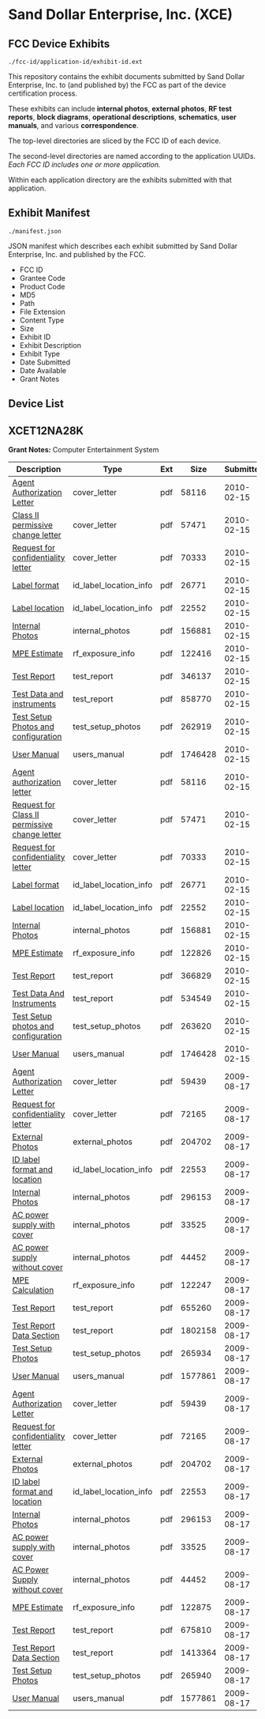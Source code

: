 # Sand Dollar Enterprise, Inc. (XCE)
## FCC Device Exhibits

```
./fcc-id/application-id/exhibit-id.ext
```

This repository contains the exhibit documents submitted by Sand Dollar Enterprise, Inc. to (and published by) the FCC as part of the device certification process.

These exhibits can include **internal photos**, **external photos**, **RF test reports**, **block diagrams**, **operational descriptions**, **schematics**, **user manuals**, and various **correspondence**.

The top-level directories are sliced by the FCC ID of each device.

The second-level directories are named according to the application UUIDs. *Each FCC ID includes one or more application.*

Within each application directory are the exhibits submitted with that application. 

## Exhibit Manifest

```
./manifest.json
```

JSON manifest which describes each exhibit submitted by Sand Dollar Enterprise, Inc. and published by the FCC.

- FCC ID
- Grantee Code
- Product Code
- MD5
- Path
- File Extension
- Content Type
- Size
- Exhibit ID
- Exhibit Description
- Exhibit Type
- Date Submitted
- Date Available
- Grant Notes

## Device List
## XCET12NA28K
**Grant Notes:** Computer Entertainment System

| Description | Type | Ext | Size | Submitted | Available |
| ----------- | ---- | --- | ---- | --------- | --------- |
| [Agent Authorization Letter](XCET12NA28K/13e80dbffc49aaa5b65fd7e789231677/1241939.pdf) | cover_letter | pdf | 58116 | 2010-02-15 | 2010-02-15 |
| [Class II permissive change letter](XCET12NA28K/13e80dbffc49aaa5b65fd7e789231677/1241941.pdf) | cover_letter | pdf | 57471 | 2010-02-15 | 2010-02-15 |
| [Request for confidentiality letter](XCET12NA28K/13e80dbffc49aaa5b65fd7e789231677/1241942.pdf) | cover_letter | pdf | 70333 | 2010-02-15 | 2010-02-15 |
| [Label format](XCET12NA28K/13e80dbffc49aaa5b65fd7e789231677/1241944.pdf) | id_label_location_info | pdf | 26771 | 2010-02-15 | 2010-02-15 |
| [Label location](XCET12NA28K/13e80dbffc49aaa5b65fd7e789231677/1241945.pdf) | id_label_location_info | pdf | 22552 | 2010-02-15 | 2010-02-15 |
| [Internal Photos](XCET12NA28K/13e80dbffc49aaa5b65fd7e789231677/1241938.pdf) | internal_photos | pdf | 156881 | 2010-02-15 | 2010-08-15 |
| [MPE Estimate](XCET12NA28K/13e80dbffc49aaa5b65fd7e789231677/1241946.pdf) | rf_exposure_info | pdf | 122416 | 2010-02-15 | 2010-02-15 |
| [Test Report](XCET12NA28K/13e80dbffc49aaa5b65fd7e789231677/1241940.pdf) | test_report | pdf | 346137 | 2010-02-15 | 2010-02-15 |
| [Test Data and instruments](XCET12NA28K/13e80dbffc49aaa5b65fd7e789231677/1241943.pdf) | test_report | pdf | 858770 | 2010-02-15 | 2010-02-15 |
| [Test Setup Photos and configuration](XCET12NA28K/13e80dbffc49aaa5b65fd7e789231677/1241936.pdf) | test_setup_photos | pdf | 262919 | 2010-02-15 | 2010-08-15 |
| [User Manual](XCET12NA28K/13e80dbffc49aaa5b65fd7e789231677/1241937.pdf) | users_manual | pdf | 1746428 | 2010-02-15 | 2010-08-15 |
| [Agent authorization letter](XCET12NA28K/2bdf9180dd1f64dd70ff068e580b2c24/1241939.pdf) | cover_letter | pdf | 58116 | 2010-02-15 | 2010-02-15 |
| [Request for Class II permissive change letter](XCET12NA28K/2bdf9180dd1f64dd70ff068e580b2c24/1241941.pdf) | cover_letter | pdf | 57471 | 2010-02-15 | 2010-02-15 |
| [Request for confidentiality letter](XCET12NA28K/2bdf9180dd1f64dd70ff068e580b2c24/1241942.pdf) | cover_letter | pdf | 70333 | 2010-02-15 | 2010-02-15 |
| [Label format](XCET12NA28K/2bdf9180dd1f64dd70ff068e580b2c24/1241944.pdf) | id_label_location_info | pdf | 26771 | 2010-02-15 | 2010-02-15 |
| [Label location](XCET12NA28K/2bdf9180dd1f64dd70ff068e580b2c24/1241945.pdf) | id_label_location_info | pdf | 22552 | 2010-02-15 | 2010-02-15 |
| [Internal Photos](XCET12NA28K/2bdf9180dd1f64dd70ff068e580b2c24/1241938.pdf) | internal_photos | pdf | 156881 | 2010-02-15 | 2010-08-15 |
| [MPE Estimate](XCET12NA28K/2bdf9180dd1f64dd70ff068e580b2c24/1241958.pdf) | rf_exposure_info | pdf | 122826 | 2010-02-15 | 2010-02-15 |
| [Test Report](XCET12NA28K/2bdf9180dd1f64dd70ff068e580b2c24/1241952.pdf) | test_report | pdf | 366829 | 2010-02-15 | 2010-02-15 |
| [Test Data And Instruments](XCET12NA28K/2bdf9180dd1f64dd70ff068e580b2c24/1241955.pdf) | test_report | pdf | 534549 | 2010-02-15 | 2010-02-15 |
| [Test Setup photos and configuration](XCET12NA28K/2bdf9180dd1f64dd70ff068e580b2c24/1241948.pdf) | test_setup_photos | pdf | 263620 | 2010-02-15 | 2010-08-15 |
| [User Manual](XCET12NA28K/2bdf9180dd1f64dd70ff068e580b2c24/1241937.pdf) | users_manual | pdf | 1746428 | 2010-02-15 | 2010-08-15 |
| [Agent Authorization Letter](XCET12NA28K/7fd70770eec39ee159370c4e0029ed70/1154537.pdf) | cover_letter | pdf | 59439 | 2009-08-17 | 2009-08-17 |
| [Request for confidentiality letter](XCET12NA28K/7fd70770eec39ee159370c4e0029ed70/1154539.pdf) | cover_letter | pdf | 72165 | 2009-08-17 | 2009-08-17 |
| [External Photos](XCET12NA28K/7fd70770eec39ee159370c4e0029ed70/1154542.pdf) | external_photos | pdf | 204702 | 2009-08-17 | 2010-02-10 |
| [ID label format and location](XCET12NA28K/7fd70770eec39ee159370c4e0029ed70/1154536.pdf) | id_label_location_info | pdf | 22553 | 2009-08-17 | 2009-08-17 |
| [Internal Photos](XCET12NA28K/7fd70770eec39ee159370c4e0029ed70/1154543.pdf) | internal_photos | pdf | 296153 | 2009-08-17 | 2010-02-10 |
| [AC power supply with cover](XCET12NA28K/7fd70770eec39ee159370c4e0029ed70/1154545.pdf) | internal_photos | pdf | 33525 | 2009-08-17 | 2010-02-10 |
| [AC power supply without cover](XCET12NA28K/7fd70770eec39ee159370c4e0029ed70/1154546.pdf) | internal_photos | pdf | 44452 | 2009-08-17 | 2010-02-10 |
| [MPE Calculation](XCET12NA28K/7fd70770eec39ee159370c4e0029ed70/1154534.pdf) | rf_exposure_info | pdf | 122247 | 2009-08-17 | 2009-08-17 |
| [Test Report](XCET12NA28K/7fd70770eec39ee159370c4e0029ed70/1154540.pdf) | test_report | pdf | 655260 | 2009-08-17 | 2009-08-17 |
| [Test Report Data Section](XCET12NA28K/7fd70770eec39ee159370c4e0029ed70/1154541.pdf) | test_report | pdf | 1802158 | 2009-08-17 | 2009-08-17 |
| [Test Setup Photos](XCET12NA28K/7fd70770eec39ee159370c4e0029ed70/1154557.pdf) | test_setup_photos | pdf | 265934 | 2009-08-17 | 2010-02-10 |
| [User Manual](XCET12NA28K/7fd70770eec39ee159370c4e0029ed70/1154544.pdf) | users_manual | pdf | 1577861 | 2009-08-17 | 2010-02-10 |
| [Agent Authorization Letter](XCET12NA28K/f834e4c0c3521cc0e9adf5e9f37d6ed9/1154617.pdf) | cover_letter | pdf | 59439 | 2009-08-17 | 2009-08-17 |
| [Request for confidentiality letter](XCET12NA28K/f834e4c0c3521cc0e9adf5e9f37d6ed9/1154618.pdf) | cover_letter | pdf | 72165 | 2009-08-17 | 2009-08-17 |
| [External Photos](XCET12NA28K/f834e4c0c3521cc0e9adf5e9f37d6ed9/1154542.pdf) | external_photos | pdf | 204702 | 2009-08-17 | 2010-02-10 |
| [ID label format and location](XCET12NA28K/f834e4c0c3521cc0e9adf5e9f37d6ed9/1154536.pdf) | id_label_location_info | pdf | 22553 | 2009-08-17 | 2009-08-17 |
| [Internal Photos](XCET12NA28K/f834e4c0c3521cc0e9adf5e9f37d6ed9/1154543.pdf) | internal_photos | pdf | 296153 | 2009-08-17 | 2010-02-10 |
| [AC power supply with cover](XCET12NA28K/f834e4c0c3521cc0e9adf5e9f37d6ed9/1154545.pdf) | internal_photos | pdf | 33525 | 2009-08-17 | 2010-02-10 |
| [AC Power Supply without cover](XCET12NA28K/f834e4c0c3521cc0e9adf5e9f37d6ed9/1154546.pdf) | internal_photos | pdf | 44452 | 2009-08-17 | 2010-02-10 |
| [MPE Estimate](XCET12NA28K/f834e4c0c3521cc0e9adf5e9f37d6ed9/1154615.pdf) | rf_exposure_info | pdf | 122875 | 2009-08-17 | 2009-08-17 |
| [Test Report](XCET12NA28K/f834e4c0c3521cc0e9adf5e9f37d6ed9/1154619.pdf) | test_report | pdf | 675810 | 2009-08-17 | 2009-08-17 |
| [Test Report Data Section](XCET12NA28K/f834e4c0c3521cc0e9adf5e9f37d6ed9/1154620.pdf) | test_report | pdf | 1413364 | 2009-08-17 | 2009-08-17 |
| [Test Setup Photos](XCET12NA28K/f834e4c0c3521cc0e9adf5e9f37d6ed9/1154626.pdf) | test_setup_photos | pdf | 265940 | 2009-08-17 | 2010-02-10 |
| [User Manual](XCET12NA28K/f834e4c0c3521cc0e9adf5e9f37d6ed9/1154544.pdf) | users_manual | pdf | 1577861 | 2009-08-17 | 2010-02-10 |
